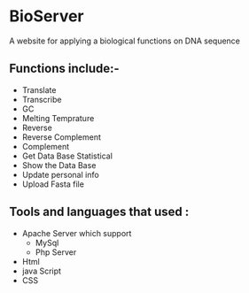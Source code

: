# BioServer
 A website for applying a biological functions on DNA sequence

## Functions include:-
* Translate 
* Transcribe
* GC
* Melting Temprature 
* Reverse
* Reverse Complement
* Complement 
* Get Data Base Statistical 
* Show the Data Base
* Update personal info
* Upload Fasta file

## Tools and languages that used :
* Apache Server which support 
   * MySql
   * Php Server
* Html
* java Script
* CSS
